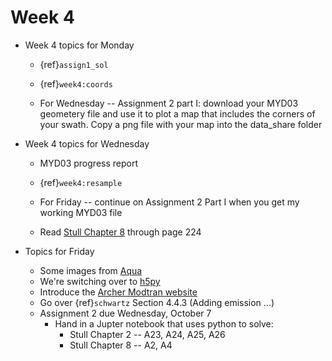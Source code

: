 # Week 4

* Week 4 topics for Monday

  * {ref}`assign1_sol`

  * {ref}`week4:coords`

  * For Wednesday -- Assignment 2 part I: download your MYD03 geometery file and use it
    to plot a map that includes the corners of your swath.  Copy a png
    file with your map into the data_share folder

* Week 4 topics for Wednesday

  * MYD03 progress report

  * {ref}`week4:resample`

  * For Friday -- continue on Assignment 2 Part I when you get my working MYD03 file

  * Read [Stull Chapter 8](https://www.eoas.ubc.ca/books/Practical_Meteorology/prmet102/Ch08-satellite_radar-v102b.pdf) through page 224

* Topics for Friday

  * Some images from [Aqua](https://directory.eoportal.org/web/eoportal/satellite-missions/content/-/article/aqua)
  * We're switching over to [h5py](http://www.h5py.org/)  
  * Introduce the [Archer Modtran website](http://climatemodels.uchicago.edu/modtran/)  
  * Go over {ref}`schwartz`  Section 4.4.3 (Adding emission ...)
  * Assignment 2 due Wednesday, October 7  
    - Hand in a Jupter notebook that uses python to solve:
      - Stull Chapter 2 -- A23, A24, A25, A26
      - Stull Chapter 8 -- A2, A4

